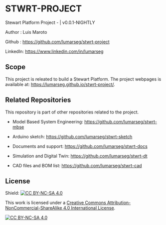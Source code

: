 # STWRT-PROJECT

Stewart Platform Project - | v0.0.1-NIGHTLY

Author : Luis Maroto

Github : <https://github.com/lumarseg/stwrt-project>

LinkedIn: <https://www.linkedin.com/in/lumarseg>

## Scope

This project is releated to build a Stewart Platform. The project webpages is available at: <https://lumarseg.github.io/stwrt-project/>.

## Related Repositories

This repository is part of other repositories related to the project.

* Model Based System Engineering: <https://github.com/lumarseg/stwrt-mbse>

* Arduino sketch: <https://github.com/lumarseg/stwrt-sketch>

* Documents and support: <https://github.com/lumarseg/stwrt-docs>

* Simulation and Digital Twin: <https://github.com/lumarseg/stwrt-dt>

* CAD files and BOM list: <https://github.com/lumarseg/stwrt-cad>

## License

Shield: [![CC BY-NC-SA 4.0][cc-by-nc-sa-shield]][cc-by-nc-sa]

This work is licensed under a
[Creative Commons Attribution-NonCommercial-ShareAlike 4.0 International License][cc-by-nc-sa].

[![CC BY-NC-SA 4.0][cc-by-nc-sa-image]][cc-by-nc-sa]

[cc-by-nc-sa]: http://creativecommons.org/licenses/by-nc-sa/4.0/
[cc-by-nc-sa-image]: https://licensebuttons.net/l/by-nc-sa/4.0/88x31.png
[cc-by-nc-sa-shield]: https://img.shields.io/badge/License-CC%20BY--NC--SA%204.0-lightgrey.svg
